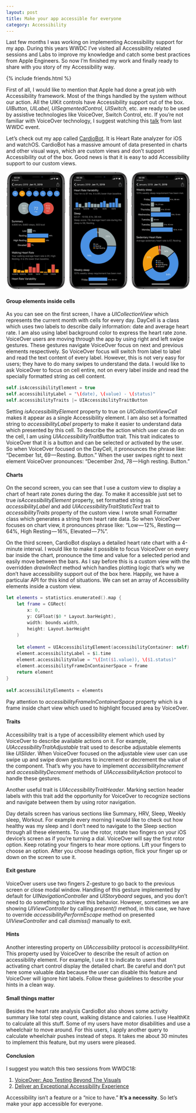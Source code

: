 ```yaml
---
layout: post
title: Make your app accessible for everyone
category: Accessibility
---
```


Last few months I was working on implementing Accessibility support for my app. During this years WWDC I’ve visited all Accessibility related sessions and Labs to improve my knowledge and catch some best practices from Apple Engineers. So now I’m finished my work and finally ready to share with you story of my Accessibility way.

{% include friends.html %}

First of all, I would like to mention that Apple had done a great job with Accessibility framework. Most of the things handled by the system without our action. All the UIKit controls have Accessibility support out of the box. *UIButton, UILabel, UISegmentedControl, UISwitch,* etc. are ready to be used by assistive technologies like VoiceOver, Switch Control, etc. If you’re not familiar with VoiceOver technology, I suggest watching this [talk](https://developer.apple.com/videos/play/wwdc2018/226/) from last WWDC event.

Let’s check out my app called [CardioBot](https://cardiobot.swiftwithmajid.com). It is Heart Rate analyzer for iOS and watchOS. CardioBot has a massive amount of data presented in charts and other visual ways, which are custom views and don’t support Accessibility out of the box. Good news is that it is easy to add Accessibility support to our custom views.

![CardioBot](/public/cardiobot.jpg)

#### Group elements inside cells
As you can see on the first screen, I have a *UICollectionView* which represents the current month with cells for every day. DayCell is a class which uses two labels to describe daily information: date and average heart rate. I am also using label background color to express the heart rate zone.
VoiceOver users are moving through the app by using right and left swipe gestures. These gestures navigate VoiceOver focus on next and previous elements respectively. So VoiceOver focus will switch from label to label and read the text content of every label. However, this is not very easy for users; they have to do many swipes to understand the data. I would like to ask VoiceOver to focus on cell entire, not on every label inside and read the specially formatted string as cell content.

```swift
self.isAccessibilityElement = true
self.accessibilityLabel = "\(date), \(value) - \(status)"
self.accessibilityTraits |= UIAccessibilityTraitButton
```

Setting *isAccessibilityElement* property to true on *UICollectionViewCell* makes it appear as a single Accessibility element. I am also set a formatted string to *accessibilityLabel* property to make it easier to understand data which presented by this cell. To describe the action which user can do on the cell, I am using *UIAccessibilityTraitButton* trait. This trait indicates to VoiceOver that it is a button and can be selected or activated by the user. So when VoiceOver focused on the DayCell, it pronounces the phrase like:
“December 1st, 69 — Resting. Button.” When the user swipes right to next element VoiceOver pronounces: “December 2nd, 78 — High resting. Button.”

#### Charts
On the second screen, you can see that I use a custom view to display a chart of heart rate zones during the day. To make it accessible just set to true *isAccessibilityElement* property, set formatted string as *accessibilityLabel* and add *UIAccessibilityTraitStaticText* trait to *accessibilityTraits* property of the custom view. I wrote small Formatter class which generates a string from heart rate data. So when VoiceOver focuses on chart view, it pronounces phrase like: “Low — 12%, Resting — 64%, High Resting — 16%, Elevated — 7%”.

On the third screen, CardioBot displays a detailed heart rate chart with a 4-minute interval. I would like to make it possible to focus VoiceOver on every bar inside the chart, pronounce the time and value for a selected period and easily move between the bars. As I say before this is a custom view with the overridden *drawInRect* method which handles plotting logic that’s why we don’t have accessibility support out of the box here. Happily, we have a particular API for this kind of situations. We can set an array of Accessibility elements inside a custom view.

```swift
let elements = statistics.enumerated().map {
    let frame = CGRect(
        x: 0, 
        y: CGFloat($0 * Layout.barHeight), 
        width: bounds.width, 
        height: Layout.barHeight
    )
    
    let element = UIAccessibilityElement(accessibilityContainer: self)
    element.accessibilityLabel = $1.time
    element.accessibilityValue = "\(Int($1.value)), \($1.status)"
    element.accessibilityFrameInContainerSpace = frame
    return element
}

self.accessibilityElements = elements
```

Pay attention to *accessibilityFrameInContainerSpace* property which is a frame inside chart view which used to highlight focused area by VoiceOver.

#### Traits
Accessibility trait is a type of accessibility element which used by VoiceOver to describe available actions on it. For example, *UIAccessibilityTraitAdjustable* trait used to describe adjustable elements like *UISlider*. When VoiceOver focused on the adjustable view user can use swipe up and swipe down gestures to increment or decrement the value of the component. That’s why you have to implement *accessibilityIncrement* and *accessibilityDecrement* methods of *UIAccessibilityAction* protocol to handle these gestures.

Another useful trait is *UIAccessibilityTraitHeader*. Marking section header labels with this trait add the opportunity for VoiceOver to recognize sections and navigate between them by using rotor navigation.

Day details screen has various sections like Summary, HRV, Sleep, Weekly sleep, Workout. For example every morning I would like to check out how healthy was my sleep and I don’t need to navigate to the Sleep section through all these elements. To use the rotor, rotate two fingers on your iOS device’s screen as if you’re turning a dial. VoiceOver will say the first rotor option. Keep rotating your fingers to hear more options. Lift your fingers to choose an option. After you choose headings option, flick your finger up or down on the screen to use it.

#### Exit gesture
VoiceOver users use two fingers Z-gesture to go back to the previous screen or close modal window. Handling of this gesture implemented by default for *UINavigationController* and *UIStoryboard* segues, and you don’t need to do something to achieve this behavior. However, sometimes we are showing *UIViewController* by calling *present()* method, in this case, we have to override *accessibilityPerformEscape* method on presented *UIViewController* and call *dismiss()* manually to exit.

#### Hints
Another interesting property on *UIAccessibility* protocol is *accessibilityHint*. This property used by VoiceOver to describe the result of action on accessibility element. For example, I use it to indicate to users that activating chart control display the detailed chart. Be careful and don’t put here some valuable data because the user can disable this feature and VoiceOver will ignore hint labels. Follow these guidelines to describe your hints in a clean way.

#### Small things matter
Besides the heart rate analysis CardioBot also shows some activity summary like total step count, walking distance and calories. I use HealthKit to calculate all this stuff. Some of my users have motor disabilities and use a wheelchair to move around. For this users, I apply another query to calculate wheelchair pushes instead of steps. It takes me about 30 minutes to implement this feature, but my users were pleased.

#### Conclusion
I suggest you watch this two sessions from WWDC18:

1. [VoiceOver: App Testing Beyond The Visuals](https://developer.apple.com/videos/play/wwdc2018/226/)
2. [Deliver an Exceptional Accessibility Experience](https://developer.apple.com/videos/play/wwdc2018/230/)

Accessibility isn’t a feature or a “nice to have.” **It’s a necessity**. So let’s make your app accessible for everyone.
